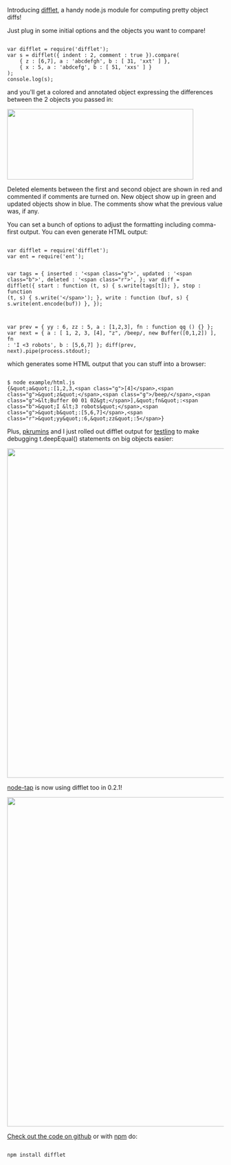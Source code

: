 Introducing <a href="https://github.com/substack/difflet">difflet</a>,
a handy node.js module for computing pretty object diffs!
</p>

<p>
Just plug in some initial options and the objects you want to compare!
</p>

<code>
var difflet = require('difflet');
var s = difflet({ indent : 2, comment : true }).compare(
    { z : [6,7], a : 'abcdefgh', b : [ 31, 'xxt' ] },
    { x : 5, a : 'abdcefg', b : [ 51, 'xxs' ] }
);
console.log(s);
</code>

<p>
and you'll get a colored and annotated object expressing the differences between
the 2 objects you passed in:
</p>

<div>
<img src="http://substack.net/images/screenshots/difflet_object_comments.png"
width="433" height="164">
</div>

<p>
Deleted elements between the first and second object are shown in red and
commented if comments are turned on.
New object show up in green and updated objects show in blue.
The comments show what the previous value was, if any.
</p>

<p>
You can set a bunch of options to adjust the formatting including comma-first
output. You can even generate HTML output:
</p>

<code>
var difflet = require('difflet');
var ent = require('ent');

var tags = {
    inserted : '&lt;span class="g"&gt;',
    updated : '&lt;span class="b"&gt;',
    deleted : '&lt;span class="r"&gt;',
};
var diff = difflet({
    start : function (t, s) {
        s.write(tags[t]);
    },
    stop : function (t, s) {
        s.write('&lt;/span&gt;');
    },
    write : function (buf, s) {
        s.write(ent.encode(buf))
    },
});

var prev = {
    yy : 6,
    zz : 5,
    a : [1,2,3],
    fn : function qq () {}
};
var next = {
    a : [ 1, 2, 3, [4], "z", /beep/, new Buffer([0,1,2]) ],
    fn : 'I &lt;3 robots',
    b : [5,6,7]
};
diff(prev, next).pipe(process.stdout);
</code>

<p>
which generates some HTML output that you can stuff into a browser:
</p>

<code>
$ node example/html.js 
{&amp;quot;a&amp;quot;:[1,2,3,&lt;span class="g"&gt;[4]&lt;/span&gt;,&lt;span class="g"&gt;&amp;quot;z&amp;quot;&lt;/span&gt;,&lt;span class="g"&gt;/beep/&lt;/span&gt;,&lt;span class="g"&gt;&amp;lt;Buffer 00 01 02&amp;gt;&lt;/span&gt;],&amp;quot;fn&amp;quot;:&lt;span class="b"&gt;&amp;quot;I &amp;lt;3 robots&amp;quot;&lt;/span&gt;,&lt;span class="g"&gt;&amp;quot;b&amp;quot;:[5,6,7]&lt;/span&gt;,&lt;span class="r"&gt;&amp;quot;yy&amp;quot;:6,&amp;quot;zz&amp;quot;:5&lt;/span&gt;}
</code>

<p>
Plus,
<a href="http://catonmat.net">pkrumins</a> and I just rolled out difflet output
for <a href="http://testling.com">testling</a> to make debugging
<span class="code">t.deepEqual()</span> statements on big objects easier:
</p>

<div>
<img src="http://substack.net/images/screenshots/testling_using_difflet.png"
width="681" height="766">
</div>

<p>
<a href="https://github.com/isaacs/node-tap">node-tap</a> is now using
difflet too in 0.2.1!
</p>

<div>
<img src="http://substack.net/images/screenshots/tap_using_difflet.png"
width="681" height="766">
</div>

<p>
<a href="https://github.com/substack/difflet">Check out the code on github</a>
or with <a href="http://npmjs.org">npm</a> do:
</p>

<code>
npm install difflet
</code>
